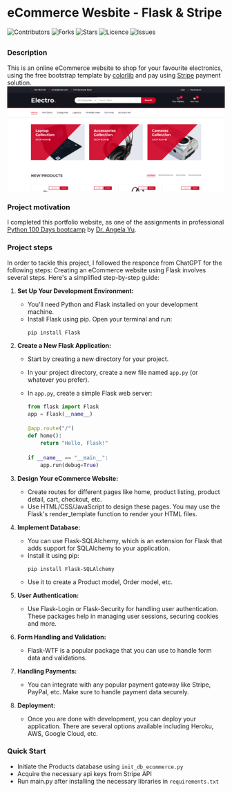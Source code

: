 # eCommerce Wesbite - Flask & Stripe

![Contributors](https://img.shields.io/github/contributors/jvsadek/eCommerce_Website_Flask_Stripe?style=plastic)
![Forks](https://img.shields.io/github/forks/jvsadek/eCommerce_Website_Flask_Stripe)
![Stars](https://img.shields.io/github/stars/jvsadek/eCommerce_Website_Flask_Stripe)
![Licence](https://img.shields.io/github/license/jvsadek/eCommerce_Website_Flask_Stripe)
![Issues](https://img.shields.io/github/issues/jvsadek/eCommerce_Website_Flask_Stripe)

## 
### Description
This is an online eCommerce website to shop for your favourite electronics, using the free bootstrap template by [colorlib](https://themewagon.com/themes/free-bootstrap-ecommerce-template-electro/) and pay using [Stripe](https://stripe.com/) payment solution. 
![ecommerce](./eCommerce.png)


### Project motivation
I completed this portfolio website, as one of the assignments in professional [Python 100 Days bootcamp](https://www.udemy.com/course/100-days-of-code/) by [Dr. Angela Yu](https://github.com/angelabauer).

### Project steps
In order to tackle this project, I followed the responce from ChatGPT for the following steps:
Creating an eCommerce website using Flask involves several steps. Here's a simplified step-by-step guide:  
   
1. **Set Up Your Development Environment:**  
   - You'll need Python and Flask installed on your development machine.  
   - Install Flask using pip. Open your terminal and run:  
     ```  
     pip install Flask  
     ```  
   
2. **Create a New Flask Application:**  
   - Start by creating a new directory for your project.  
   - In your project directory, create a new file named `app.py` (or whatever you prefer).  
   - In `app.py`, create a simple Flask web server:  
  
     ```python  
     from flask import Flask  
     app = Flask(__name__)  
  
     @app.route("/")  
     def home():  
         return "Hello, Flask!"  
  
     if __name__ == "__main__":  
         app.run(debug=True)  
     ```  
   
3. **Design Your eCommerce Website:**  
   - Create routes for different pages like home, product listing, product detail, cart, checkout, etc.  
   - Use HTML/CSS/JavaScript to design these pages. You may use the Flask's render_template function to render your HTML files.  
   
4. **Implement Database:**  
   - You can use Flask-SQLAlchemy, which is an extension for Flask that adds support for SQLAlchemy to your application.  
   - Install it using pip:  
     ```  
     pip install Flask-SQLAlchemy  
     ```  
   - Use it to create a Product model, Order model, etc.  
   
5. **User Authentication:**  
   - Use Flask-Login or Flask-Security for handling user authentication. These packages help in managing user sessions, securing cookies and more.  
   
6. **Form Handling and Validation:**  
   - Flask-WTF is a popular package that you can use to handle form data and validations.  
   
7. **Handling Payments:**  
   - You can integrate with any popular payment gateway like Stripe, PayPal, etc. Make sure to handle payment data securely.  
   
8. **Deployment:**  
   - Once you are done with development, you can deploy your application. There are several options available including Heroku, AWS, Google Cloud, etc.  

### Quick Start
- Initiate the Products database using `init_db_ecommerce.py`
- Acquire the necessary api keys from Stripe API
- Run main.py after installing the necessary libraries in `requirements.txt`

[//]: # (- Dynamic version at [Render hosted]&#40;https://portfolio-website-d1x4.onrender.com&#41;)
